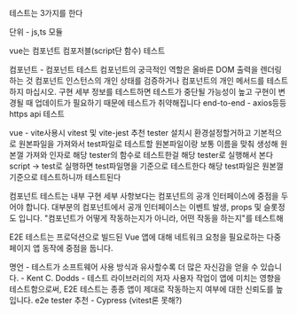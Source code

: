 테스트는 3가지를 한다

단위 - js,ts 모듈

vue는 컴포넌트 컴포저블(script단 함수) 테스트

컴포넌트 - 컴포넌트 테스트
컴포넌트의 궁극적인 역할은 올바른 DOM 출력을 렌더링하는 것
컴포넌트 인스턴스의 개인 상태를 검증하거나 컴포넌트의 개인 메서드를 테스트하지 마십시오. 구현 세부 정보를 테스트하면 테스트가 중단될 가능성이 높고 구현이 변경될 때 업데이트가 필요하기 때문에 테스트가 취약해집니다
end-to-end - axios등등 https api 테스트


vue - vite사용시 vitest 및 vite-jest 추천
tester 설치시 환경설정할거하고 기본적으로 원본파일을 가져와서 test파일로 테스트할 원본파일이랑 보통 이름을 맞춰 생성해 원본껄 가져와 인자로 해당 tester의 함수로 테스트한걸 해당 tester로 실행해서 본다 script -> test로 실행하면 test파일명을 기준으로 테스트한다 해당 test파일은 원본껄 기준으로 테스트하니까 테스트된다

컴포넌트 테스트는 내부 구현 세부 사항보다는 컴포넌트의 공개 인터페이스에 중점을 두어야 합니다. 대부분의 컴포넌트에서 공개 인터페이스는 이벤트 발생, props 및 슬롯정도 입니다. "컴포넌트가 어떻게 작동하는지가 아니라, 어떤 작동을 하는지"를 테스트해


E2E 테스트는 프로덕션으로 빌드된 Vue 앱에 대해 네트워크 요청을 필요로하는 다중 페이지 앱 동작에 중점을 둡니다.


명언 - 테스트가 소프트웨어 사용 방식과 유사할수록 더 많은 자신감을 얻을 수 있습니다. - Kent C. Dodds - 테스트 라이브러리의 저자
사용자 작업이 앱에 미치는 영향을 테스트함으로써, E2E 테스트는 종종 앱이 제대로 작동하는지 여부에 대한 신뢰도를 높입니다.
e2e tester 추천 - Cypress (vitest론 못해?)